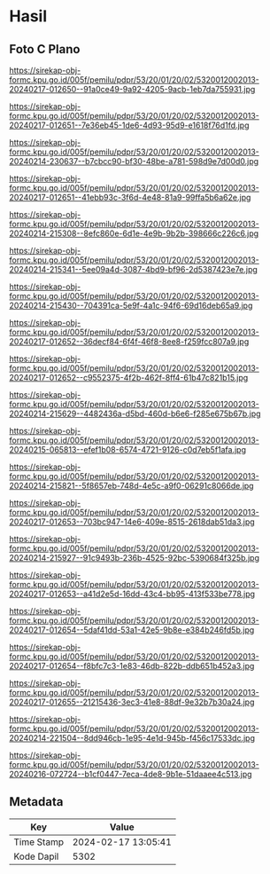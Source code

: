 # Hasil

## Foto C Plano

https://sirekap-obj-formc.kpu.go.id/005f/pemilu/pdpr/53/20/01/20/02/5320012002013-20240217-012650--91a0ce49-9a92-4205-9acb-1eb7da755931.jpg

https://sirekap-obj-formc.kpu.go.id/005f/pemilu/pdpr/53/20/01/20/02/5320012002013-20240217-012651--7e36eb45-1de6-4d93-95d9-e1618f76d1fd.jpg

https://sirekap-obj-formc.kpu.go.id/005f/pemilu/pdpr/53/20/01/20/02/5320012002013-20240214-230637--b7cbcc90-bf30-48be-a781-598d9e7d00d0.jpg

https://sirekap-obj-formc.kpu.go.id/005f/pemilu/pdpr/53/20/01/20/02/5320012002013-20240217-012651--41ebb93c-3f6d-4e48-81a9-99ffa5b6a62e.jpg

https://sirekap-obj-formc.kpu.go.id/005f/pemilu/pdpr/53/20/01/20/02/5320012002013-20240214-215308--8efc860e-6d1e-4e9b-9b2b-398666c226c6.jpg

https://sirekap-obj-formc.kpu.go.id/005f/pemilu/pdpr/53/20/01/20/02/5320012002013-20240214-215341--5ee09a4d-3087-4bd9-bf96-2d5387423e7e.jpg

https://sirekap-obj-formc.kpu.go.id/005f/pemilu/pdpr/53/20/01/20/02/5320012002013-20240214-215430--704391ca-5e9f-4a1c-94f6-69d16deb65a9.jpg

https://sirekap-obj-formc.kpu.go.id/005f/pemilu/pdpr/53/20/01/20/02/5320012002013-20240217-012652--36decf84-6f4f-46f8-8ee8-f259fcc807a9.jpg

https://sirekap-obj-formc.kpu.go.id/005f/pemilu/pdpr/53/20/01/20/02/5320012002013-20240217-012652--c9552375-4f2b-462f-8ff4-61b47c821b15.jpg

https://sirekap-obj-formc.kpu.go.id/005f/pemilu/pdpr/53/20/01/20/02/5320012002013-20240214-215629--4482436a-d5bd-460d-b6e6-f285e675b67b.jpg

https://sirekap-obj-formc.kpu.go.id/005f/pemilu/pdpr/53/20/01/20/02/5320012002013-20240215-065813--efef1b08-6574-4721-9126-c0d7eb5f1afa.jpg

https://sirekap-obj-formc.kpu.go.id/005f/pemilu/pdpr/53/20/01/20/02/5320012002013-20240214-215821--5f8657eb-748d-4e5c-a9f0-06291c8066de.jpg

https://sirekap-obj-formc.kpu.go.id/005f/pemilu/pdpr/53/20/01/20/02/5320012002013-20240217-012653--703bc947-14e6-409e-8515-2618dab51da3.jpg

https://sirekap-obj-formc.kpu.go.id/005f/pemilu/pdpr/53/20/01/20/02/5320012002013-20240214-215927--91c9493b-236b-4525-92bc-5390684f325b.jpg

https://sirekap-obj-formc.kpu.go.id/005f/pemilu/pdpr/53/20/01/20/02/5320012002013-20240217-012653--a41d2e5d-16dd-43c4-bb95-413f533be778.jpg

https://sirekap-obj-formc.kpu.go.id/005f/pemilu/pdpr/53/20/01/20/02/5320012002013-20240217-012654--5daf41dd-53a1-42e5-9b8e-e384b246fd5b.jpg

https://sirekap-obj-formc.kpu.go.id/005f/pemilu/pdpr/53/20/01/20/02/5320012002013-20240217-012654--f8bfc7c3-1e83-46db-822b-ddb651b452a3.jpg

https://sirekap-obj-formc.kpu.go.id/005f/pemilu/pdpr/53/20/01/20/02/5320012002013-20240217-012655--21215436-3ec3-41e8-88df-9e32b7b30a24.jpg

https://sirekap-obj-formc.kpu.go.id/005f/pemilu/pdpr/53/20/01/20/02/5320012002013-20240214-221504--8dd946cb-1e95-4e1d-945b-f456c17533dc.jpg

https://sirekap-obj-formc.kpu.go.id/005f/pemilu/pdpr/53/20/01/20/02/5320012002013-20240216-072724--b1cf0447-7eca-4de8-9b1e-51daaee4c513.jpg


## Metadata

| Key        | Value               |
| ---------- | ------------------- |
| Time Stamp | 2024-02-17 13:05:41 |
| Kode Dapil | 5302                |



